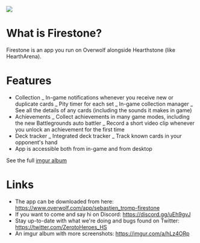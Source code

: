 [<img src="https://overwolf.github.io/docs/assets/overwolf-appstore-badge.png">](https://www.overwolf.com/app/sebastien_tromp-hs_collection_companion)

# What is Firestone?

Firestone is an app you run on Overwolf alongside Hearthstone (like HearthArena).

# Features

-   Collection
    _ In-game notifications whenever you receive new or duplicate cards
    _ Pity timer for each set
    _ In-game collection manager
    _ See all the details of any cards (including the sounds it makes in game)
-   Achievements
    _ Collect achievements in many game modes, including the new Battlegrounds auto battler
    _ Record a short video clip whenever you unlock an achievement for the first time
-   Deck tracker
    _ Integrated deck tracker
    _ Track known cards in your opponent's hand
-   App is accessible both from in-game and from desktop

See the full [imgur album](https://imgur.com/a/hLz4ORp)

# Links

-   The app can be downloaded from here: https://www.overwolf.com/app/sebastien_tromp-firestone
-   If you want to come and say hi on Discord: https://discord.gg/uEh9gvJ
-   Stay up-to-date with what we're doing and bugs found on Twitter: https://twitter.com/ZerotoHeroes_HS
-   An imgur album with more screenshots: https://imgur.com/a/hLz4ORp
